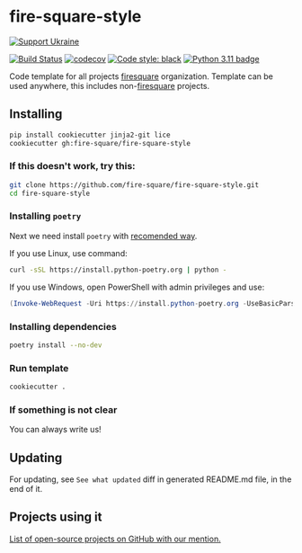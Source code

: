 # fire-square-style

[![Support Ukraine](https://badgen.net/badge/support/UKRAINE/?color=0057B8&labelColor=FFD700)](https://www.gov.uk/government/news/ukraine-what-you-can-do-to-help)

[![Build Status](https://github.com/fire-square/fire-square-style/actions/workflows/test.yml/badge.svg?branch=master)](https://github.com/fire-square/fire-square-style/actions?query=workflow%3Atest)
[![codecov](https://codecov.io/gh/fire-square/fire-square-style/branch/master/graph/badge.svg)](https://codecov.io/gh/fire-square/fire-square-style)
[![Code style: black](https://img.shields.io/badge/code%20style-black-000000.svg)](https://github.com/psf/black)
[![Python 3.11 badge](https://img.shields.io/badge/python-3.11-blue)](https://www.python.org/downloads/)

Code template for all projects [firesquare](https://github.com/fire-square) organization.
Template can be used anywhere, this includes non-[firesquare](https://github.com/fire-square) projects.

## Installing

```bash
pip install cookiecutter jinja2-git lice
cookiecutter gh:fire-square/fire-square-style
```

### If this doesn't work, try this:

```bash
git clone https://github.com/fire-square/fire-square-style.git
cd fire-square-style
```

### Installing `poetry`

Next we need install `poetry` with [recomended way](https://python-poetry.org/docs/master/#installation).

If you use Linux, use command:

```bash
curl -sSL https://install.python-poetry.org | python -
```

If you use Windows, open PowerShell with admin privileges and use:

```powershell
(Invoke-WebRequest -Uri https://install.python-poetry.org -UseBasicParsing).Content | python -
```

### Installing dependencies

```bash
poetry install --no-dev
```

### Run template

```bash
cookiecutter .
```

### If something is not clear

You can always write us!

## Updating

For updating, see `See what updated` diff in generated README.md file, in the end of it.

## Projects using it

[List of open-source projects on GitHub with our mention.](https://github.com/search?q=fire-square-style&type=Code)
